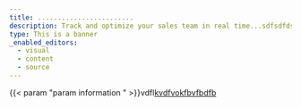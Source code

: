 ```yaml
---
title: ........................
description: Track and optimize your sales team in real time...sdfsdfdsfvbhfhfghgh hello
type: This is a banner
_enabled_editors:
  - visual
  - content
  - source
---
```

{{< param "param information " >}}vdfl[kvdfvokfbvfbdfb]()